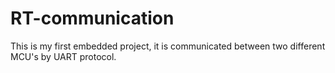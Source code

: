 # RT-communication

This is my first embedded project, it is communicated between two different MCU's by UART protocol.
